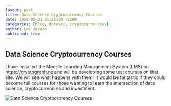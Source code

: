 ```yaml
---
layout: post
title: Data Science Cryptocurrency Courses
date: 2020-05-31 01:28:00 +1200
categories: [blog, datasci, cryptocurrencies]
author: Lee Jordan
published: true
---
```


<h2>Data Science Cryptocurrency Courses</h2>

<p>I have installed the Moodle Learning Management System (LMS) on <a href="https://cryptograph.nz">https://cryptograph.nz</a> and will be developing some test courses on that site. We will see what happens with them! It would be fantastic if they could become full courses for those wanting to learn the intersection of data science, cryptocurrencies and investment.</p>

<p><img class="img-border" src="https://cryptograph.co.nz/public/assets/images/data-science-cryptocurrency-investment-courses.png" alt="Data Science Cryptocurrency Courses"></p>
